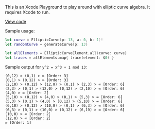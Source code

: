 This is an Xcode Playground to play around with elliptic curve algebra. It requires Xcode to run.

[View code](https://github.com/ernesto-elsaesser/elliptic-curve-playground/blob/master/ECC.playground/Contents.swift)

Sample usage:

```swift
let curve = EllipticCurve(p: 13, a: 0, b: 1)!
let randomCurve = generateCurve(p: 13)

let allElements = EllipticCurveElement.all(curve: curve)
let traces = allElements.map{ trace(element: $0) }
```

Sample output for `y^2 = x^3 + 1 mod 13`:

```
(0,12) > (0,1) > ∞ [Order: 3]
(0,1) > (0,12) > ∞ [Order: 3]
(2,10) > (0,12) > (12,0) > (0,1) > (2,3) > ∞ [Order: 6]
(2,3) > (0,1) > (12,0) > (0,12) > (2,10) > ∞ [Order: 6]
(4,0) > ∞ [Order: 2]
(5,10) > (0,12) > (4,0) > (0,1) > (5,3) > ∞ [Order: 6]
(5,3) > (0,1) > (4,0) > (0,12) > (5,10) > ∞ [Order: 6]
(6,10) > (0,12) > (10,0) > (0,1) > (6,3) > ∞ [Order: 6]
(6,3) > (0,1) > (10,0) > (0,12) > (6,10) > ∞ [Order: 6]
(10,0) > ∞ [Order: 2]
(12,0) > ∞ [Order: 2]
∞ [Order: 1]
```